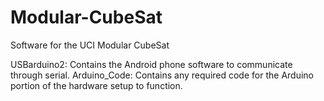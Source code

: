 # Modular-CubeSat
Software for the UCI Modular CubeSat

USBarduino2: Contains the Android phone software to communicate through serial.
Arduino_Code: Contains any required code for the Arduino portion of the hardware setup to function.
